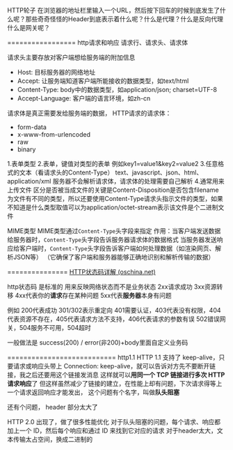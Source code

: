 
HTTP轮子
在浏览器的地址栏里输入一个URL，然后按下回车的时候到底发生了什么呢？那些奇奇怪怪的Header到底表示着什么呢？什么是代理？什么是反向代理 什么是网关呢？

=================
http请求和响应
请求行、请求头、请求体  

请求头主要存放对客户端想给服务端的附加信息
- Host: 目标服务器的网络地址
- Accept: 让服务端知道客户端所能接收的数据类型，如text/html
- Content-Type: body中的数据类型，如application/json; charset=UTF-8
- Accept-Language: 客户端的语言环境，如zh-cn

请求体是真正需要发给服务端的数据，
HTTP请求的请求体：
- form-data
- x-www-from-urlencoded
- raw
- binary

1.表单类型
2.表单，键值对类型的表单 例如key1=value1&key2=value2
3.任意格式的文本（看请求头的Content-Type） text、javascript、json、html、application/xml
服务器不会解析请求体，请求体的处理需要自己解析
4.通常用来上传文件
区分是否被当成文件的关键是Content-Disposition是否包含filename
为文件有不同的类型，所以还要使用Content-Type请求头指示文件的类型，如果不知道是什么类型取值可以为application/octet-stream表示该文件是个二进制文件

MIME类型
MIME类型通过`Content-Type`头字段来指定
作用：当客户端发送数据给服务器时，`Content-Type`头字段告诉服务器请求体的数据格式
当服务器发送响应给客户端时，`Content-Type`头字段告诉客户端如何处理数据（如渲染网页、解析JSON等）
（它确保了客户端和服务器能够正确地识别和解析传输的数据）


===============
[HTTP状态码详解 (oschina.net)](https://tool.oschina.net/commons?type=5)

http状态码 是标准的 用来反映网络状态而不是业务状态
2xx请求成功
3xx资源转移
4xx代表你的**请求**存在某种问题
5xx代表**服务器**本身有问题

例如 200代表成功 301/302表示重定向
401需要认证，403代表没有权限，404代表资源不存在，405代表请求方法不支持，406代表请求的参数有误
502错误网关，504服务不可用，504超时

一般做法是 success(200) / error(非200)+body里面自定义业务码


===========================
http1.1
HTTP 1.1 支持了 keep-alive，只要请求或响应头带上 Connection: keep-alive，就可以告诉对方先不要断开链接，我之后还要用这个链接发消息
这样就可以**用同一个 TCP 链接进行多次 HTTP 请求响应**了
但这样虽然减少了链接的建立，在性能上却有问题，下次请求得等上一个请求返回响应才能发出，
这个问题有个名字，叫做**队头阻塞**

还有个问题， header 部分太大了


HTTP 2.0 出现了，做了很多性能优化
对于队头阻塞的问题，每个请求、响应都加上一个 ID，然后每个响应和通过 ID 来找到它对应的请求
对于header太大，文本传输太占空间，换成二进制的